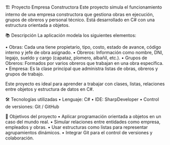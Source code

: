 🏗️ Proyecto Empresa Constructora
Este proyecto simula el funcionamiento interno de una empresa constructora que gestiona obras en ejecución, grupos de obreros y personal técnico. Está desarrollado en C# con una estructura orientada a objetos.

📚 Descripción
La aplicación modela los siguientes elementos:

•	Obras: Cada una tiene propietario, tipo, costo, estado de avance, código interno y jefe de obra asignado.
•	Obreros: Información como nombre, DNI, legajo, sueldo y cargo (capataz, plomero, albañil, etc.).
•	Grupos de Obreros: Formados por varios obreros que trabajan en una obra específica.
•	Empresa: Es la clase principal que administra listas de obras, obreros y grupos de trabajo.

Este proyecto es ideal para aprender a trabajar con clases, listas, relaciones entre objetos y estructura de datos en C#.

🛠️ Tecnologías utilizadas
•	Lenguaje: C#
•	IDE: SharpDeveloper
•	Control de versiones: Git / GitHub

🧠 Objetivos del proyecto
•	Aplicar programación orientada a objetos en un caso del mundo real.
•	Simular relaciones entre entidades como empresa, empleados y obras.
•	Usar estructuras como listas para representar agrupamientos dinámicos.
•	Integrar Git para el control de versiones y colaboración.

